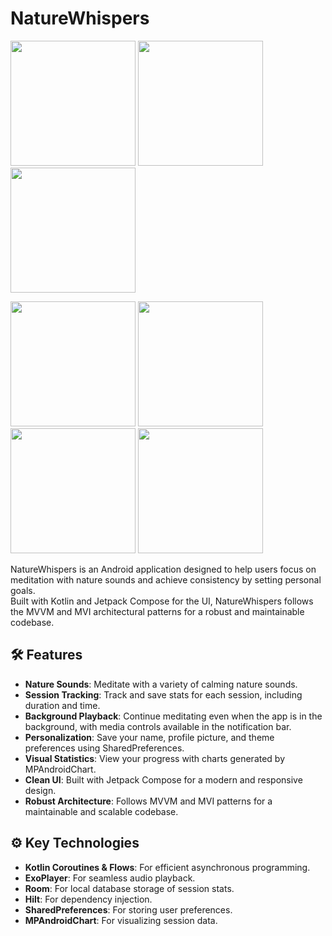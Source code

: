 # NatureWhispers

<p float="left">
 <img class="img" width="200" src="https://github.com/user-attachments/assets/471bc3ff-1023-4afc-ba21-bb4eae673c3a" />
 <img class="img" width="200" src="https://github.com/user-attachments/assets/e06d0735-0b16-4391-acd8-6c2fd4367362" />
 <img class="img" width="200" src="https://github.com/user-attachments/assets/1b61e237-24c3-457b-a1dc-0377a62960f8" /> 
</p>

<p float="left">
 <img class="img" width="200" src="https://github.com/user-attachments/assets/06a9b060-5a17-4dbd-8598-ccbeb389cc26" />
 <img class="img" width="200" src="https://github.com/user-attachments/assets/39f6fa04-c7ba-4a17-b318-25b6da680134" />
 <img class="img" width="200" src="https://github.com/user-attachments/assets/238a4722-2e24-4900-9f97-aec8f004a6f7" />
 <img class="img" width="200" src="https://github.com/user-attachments/assets/03299ce3-283f-4258-919d-239c2900616b" />
<p>
  
NatureWhispers is an Android application designed to help users focus on meditation with nature sounds and achieve consistency by setting personal goals.<br>
Built with Kotlin and Jetpack Compose for the UI, NatureWhispers follows the MVVM and MVI architectural patterns for a robust and maintainable codebase.

## 🛠 Features

- **Nature Sounds**: Meditate with a variety of calming nature sounds.
- **Session Tracking**: Track and save stats for each session, including duration and time.
- **Background Playback**: Continue meditating even when the app is in the background, with media controls available in the notification bar.
- **Personalization**: Save your name, profile picture, and theme preferences using SharedPreferences.
- **Visual Statistics**: View your progress with charts generated by MPAndroidChart.
- **Clean UI**: Built with Jetpack Compose for a modern and responsive design.
- **Robust Architecture**: Follows MVVM and MVI patterns for a maintainable and scalable codebase.

## ⚙️ Key Technologies

- **Kotlin Coroutines & Flows**: For efficient asynchronous programming.
- **ExoPlayer**: For seamless audio playback.
- **Room**: For local database storage of session stats.
- **Hilt**: For dependency injection.
- **SharedPreferences**: For storing user preferences.
- **MPAndroidChart**: For visualizing session data.
